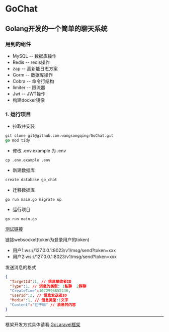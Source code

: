 # GoChat
## Golang开发的一个简单的聊天系统

### 用到的组件
- MySQL -- 数据库操作
- Redis -- redis操作
- zap -- 高新能日志方案
- Gorm -- 数据库操作
- Cobra -- 命令行结构
- limiter -- 限流器
- Jwt -- JWT操作
- 构建docker镜像

### 1. 运行项目

- 拉取并安装
```go
git clone git@github.com:wangsongqing/GoChat.git
go mod tidy
```
- 修改 .env.example 为 .env
```azure
cp .env.example .env 
```

- 新建数据库
```go
create database go_chat
```

- 迁移数据库
```azure
go run main.go migrate up
```
- 运行项目
```azure
go run main.go
```

[测试链接](http://www.websocket-test.com/)

链接websocket(token为登录用户的token)
- 用户1:ws://127.0.0.1:8023/v1/msg/send?token=xxx
- 用户2:ws://127.0.0.1:8023/v1/msg/send?token=xxx

发送消息的格式
```json
{
  "TargetId":1, // 信息接收者ID
  "Type":1, // 消息的类型: 1私聊  2群聊
  "CreateTime":1672996855236,
  "userId":2, // 信息发送者ID
  "Media":1, // 信息类型:1文字
  "Content":"在干嘛" // 消息的内容
}
```
---

框架开发方式具体请看:[GoLaravel框架](https://github.com/wangsongqing/GoLaravel)


